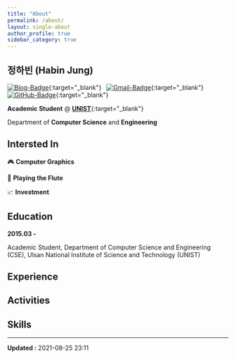 ```yaml
---
title: "About"
permalink: /about/
layout: single-about
author_profile: true
sidebar_category: true
---
```


## 정하빈 (Habin Jung)

[![Blog-Badge](https://img.shields.io/badge/-Blog-70CAC3?logo=jekyll&style=flat)](https://habijung.github.io){:target="_blank"}&ensp;
[![Gmail-Badge](https://img.shields.io/badge/-Gmail-EA4335?logo=Gmail&logoColor=white&style=flat)](mailto:habijung0@gmail.com){:target="_blank"}&ensp;
[![GitHub-Badge](https://img.shields.io/badge/-GitHub-181717?logo=github&style=flat)](https://github.com/habijung){:target="_blank"}

**Academic Student** @ [**UNIST**](https://unist.ac.kr){:target="_blank"}

Department of **Computer Science** and **Engineering**


## Intersted In

&#x1F3AE; **Computer Graphics**

&#x1F3BC; **Playing the Flute**

&#x1F4C8; **Investment**


## Education

**2015.03 -**

Academic Student, Department of Computer Science and Engineering (CSE), Ulsan National Institute of Science and Technology (UNIST)


## Experience


## Activities


## Skills


---
**Updated :** 2021-08-25 23:11
